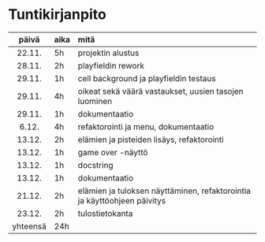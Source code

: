 # Tuntikirjanpito

| päivä | aika | mitä |
| :----:|:-----| :-----|
| 22.11. | 5h    | projektin alustus |
| 28.11. | 2h    | playfieldin rework |
| 29.11. | 1h    | cell background ja playfieldin testaus |
| 29.11. | 4h    | oikeat sekä väärä vastaukset, uusien tasojen luominen |
| 29.11. | 1h    | dokumentaatio |
| 6.12.  | 4h    | refaktorointi ja menu, dokumentaatio |
| 13.12. | 2h    | elämien ja pisteiden lisäys, refaktorointi |
| 13.12. | 1h    | game over -näyttö |
| 13.12. | 1h    | docstring |
| 13.12. | 1h    | dokumentaatio |
| 21.12. | 2h    | elämien ja tuloksen näyttäminen, refaktorointia ja käyttöohjeen päivitys |
| 23.12. | 2h    | tulostietokanta |
| yhteensä | 24h    |  |
